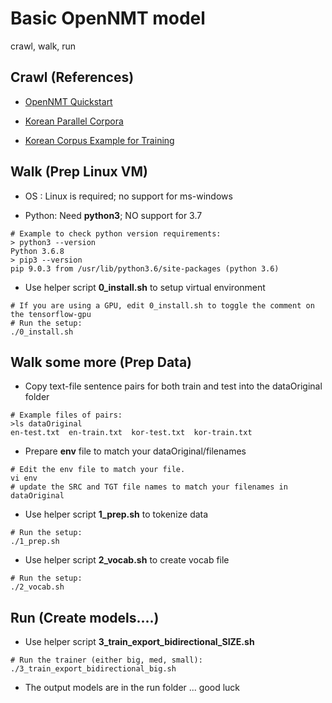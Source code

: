 # **Basic OpenNMT model**
crawl, walk, run

## **Crawl** (References)

* [OpenNMT Quickstart](http://opennmt.net/OpenNMT-tf/quickstart.html)

* [Korean Parallel Corpora](https://github.com/jungyeul/korean-parallel-corpora)

* [Korean Corpus Example for Training](https://github.com/jungyeul/korean-parallel-corpora/blob/master/korean-english-news-v1/korean-english-park.train.tar.gz)


## **Walk** (Prep Linux VM)

* OS    :  Linux is required; no support for ms-windows

* Python:  Need **python3**; NO support for 3.7
```
# Example to check python version requirements:
> python3 --version
Python 3.6.8
> pip3 --version
pip 9.0.3 from /usr/lib/python3.6/site-packages (python 3.6)
```
* Use helper script **0_install.sh** to setup virtual environment
```
# If you are using a GPU, edit 0_install.sh to toggle the comment on the tensorflow-gpu
# Run the setup:
./0_install.sh
```

## **Walk some more** (Prep Data)

* Copy text-file sentence pairs for both train and test into the dataOriginal folder
```
# Example files of pairs:
>ls dataOriginal
en-test.txt  en-train.txt  kor-test.txt  kor-train.txt
```

* Prepare **env** file to match your dataOriginal/filenames
```
# Edit the env file to match your file. 
vi env 
# update the SRC and TGT file names to match your filenames in dataOriginal
```

* Use helper script **1_prep.sh** to tokenize data
```
# Run the setup:
./1_prep.sh
```

* Use helper script **2_vocab.sh** to create vocab file
```
# Run the setup:
./2_vocab.sh
```

## **Run** (Create models....)
* Use helper script **3_train_export_bidirectional_SIZE.sh**
```
# Run the trainer (either big, med, small):
./3_train_export_bidirectional_big.sh
```

* The output models are in the run folder ... good luck

